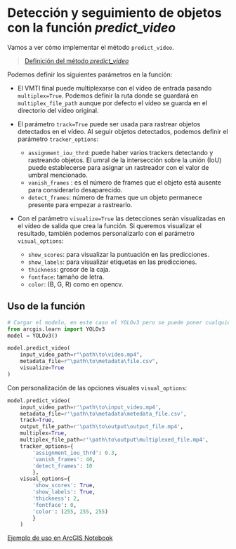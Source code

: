 # Detección y seguimiento de objetos con la función *predict_video*

Vamos a ver cómo implementar el método ```predict_video```.
> [Definición del método *predict_video*](https://developers.arcgis.com/python/api-reference/arcgis.learn.toc.html?highlight=predict_video#arcgis.learn.SingleShotDetector.predict_video)

Podemos definir los siguientes parámetros en la función:
* El VMTI final puede multiplexarse con el vídeo de entrada pasando ```multiplex=True```. Podemos definir la ruta donde se guardará en ```multiplex_file_path``` aunque por defecto el vídeo se guarda en el directorio del vídeo original. 

* El parámetro ```track=True``` puede ser usada para rastrear objetos detectados en el vídeo. Al seguir objetos detectados, podemos definir el parámetro ```tracker_options```: 
    - ```assignment_iou_thrd```: puede haber varios trackers detectando y rastreando objetos. El umral de la intersección sobre la unión (IoU) puede establecerse para asignar un rastreador con el valor de umbral mencionado.
    - ```vanish_frames``` : es el número de frames que el objeto está ausente para considerarlo desaparecido.
    - ```detect_frames```: número de frames que un objeto permanece presente para empezar a rastrearlo. 

* Con el parámetro ```visualize=True``` las detecciones serán visualizadas en el vídeo de salida que crea la función. Si queremos visualizar el resultado, también podemos personalizarlo con el parámetro ```visual_options```:
    - ```show_scores```: para visualizar la puntuación en las predicciones.
    - ```show_labels```: para visualizar etiquetas en las predicciones.
    - ```thickness```: grosor de la caja.
    - ```fontface```: tamaño de letra.
    - ```color```: (B, G, R) como en opencv.

## Uso de la función

```python
# Cargar el modelo, en este caso el YOLOv3 pero se puede poner cualquier modelo
from arcgis.learn import YOLOv3
model = YOLOv3()

model.predict_video(
    input_video_path=r"\path\to\video.mp4",
    metadata_file=r"\path\to\metadata\file.csv",
    visualize=True
)
```

Con personalización de las opciones visuales ```visual_options```:
```python
model.predict_video(
    input_video_path=r'\path\to\input_video.mp4', 
    metadata_file=r'\path\to\metadata\metedata_file.csv',
    track=True,
    output_file_path=r'\path\to\output\output_file.mp4',
    multiplex=True,
    multiplex_file_path=r'\path\to\output\multiplexed_file.mp4',
    tracker_options={
        'assignment_iou_thrd': 0.3, 
        'vanish_frames': 40, 
        'detect_frames': 10
        },
    visual_options={
        'show_scores': True, 
        'show_labels': True, 
        'thickness': 2, 
        'fontface': 0, 
        'color': (255, 255, 255)
        }
    )
```

[Ejemplo de uso en ArcGIS Notebook](https://preventas.maps.arcgis.com/home/item.html?id=8e3ed0db5503452e9737831a9a9b2dca)

